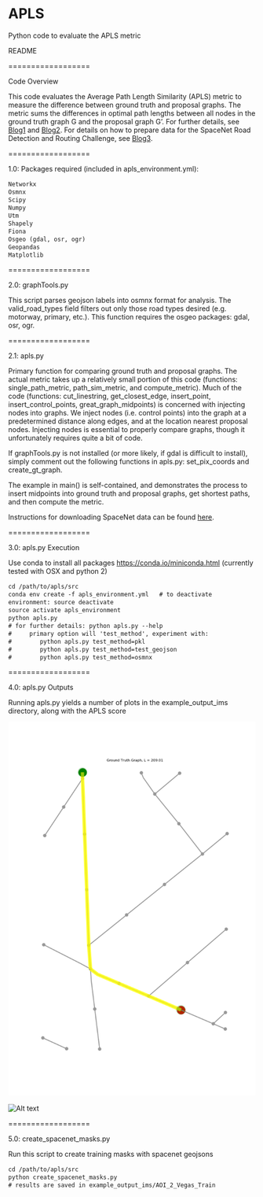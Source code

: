 # APLS
Python code to evaluate the APLS metric

README

==================

Code Overview

This code evaluates the Average Path Length Similarity (APLS) metric to measure the difference between ground truth and proposal graphs.  The metric sums the differences in optimal path lengths between all nodes in the ground truth graph G and the proposal graph G’.   For further details, see [Blog1](https://medium.com/the-downlinq/spacenet-road-detection-and-routing-challenge-part-i-d4f59d55bfce) and [Blog2](https://medium.com/the-downlinq/spacenet-road-detection-and-routing-challenge-part-ii-apls-implementation-92acd86f4094).  For details on how to prepare data for the SpaceNet Road Detection and Routing Challenge, see [Blog3](https://medium.com/the-downlinq/creating-training-datasets-for-the-spacenet-road-detection-and-routing-challenge-6f970d413e2f).

==================

1.0:	Packages required (included in apls_environment.yml):


	Networkx
	Osmnx
	Scipy
	Numpy
	Utm
	Shapely
	Fiona
	Osgeo (gdal, osr, ogr)
	Geopandas
	Matplotlib
==================

2.0: graphTools.py

This script parses geojson labels into osmnx format for analysis.  The valid_road_types field filters out only those road types desired (e.g. motorway, primary, etc.).  This function requires the osgeo packages: gdal, osr, ogr.

==================

2.1: apls.py

Primary function for comparing ground truth and proposal graphs.  The actual metric takes up a relatively small portion of this code (functions: single_path_metric, path_sim_metric, and compute_metric).  Much of the code (functions: cut_linestring, get_closest_edge, insert_point, insert_control_points, great_graph_midpoints) is concerned with injecting nodes into graphs. We inject nodes (i.e. control points) into the graph at a predetermined distance along edges, and at the location nearest proposal nodes.  Injecting nodes is essential to properly compare graphs, though it unfortunately requires quite a bit of code.  

If graphTools.py is not installed (or more likely, if gdal is difficult to install), simply comment out the following functions in apls.py: set_pix_coords and create_gt_graph.  

The example in main() is self-contained, and demonstrates the process to insert midpoints into ground truth and proposal graphs, get shortest paths, and then compute the metric.  

Instructions for downloading SpaceNet data can be found [here](https://github.com/SpaceNetChallenge/utilities/tree/master/content/download_instructions).

==================

3.0:	apls.py Execution

Use conda to install all packages https://conda.io/miniconda.html (currently tested with OSX and python 2)

	cd /path/to/apls/src
	conda env create -f apls_environment.yml   # to deactivate environment: source deactivate
	source activate apls_environment
	python apls.py 
	# for further details: python apls.py --help
	#     primary option will 'test_method', experiment with: 
	#		 python apls.py test_method=pkl
	#		 python apls.py test_method=test_geojson
	#		 python apls.py test_method=osmnx
			 


==================

4.0:	apls.py Outputs

Running apls.py yields a number of plots in the example_output_ims directory, along with the APLS score

![Alt text](/example_output_ims/pkl/RGB-PanSharpen_img1447/single_source_route_ground_truth.png?raw=true "Figure 1")

![Alt text](/example_output_ims/pkl/RGB-PanSharpen_img1447/all_pairs_paths_diffs_prop_to_gt.png?raw=true "Figure 2")


==================

5.0:	create_spacenet_masks.py

Run this script to create training masks with spacenet geojsons

	cd /path/to/apls/src
	python create_spacenet_masks.py
	# results are saved in example_output_ims/AOI_2_Vegas_Train

